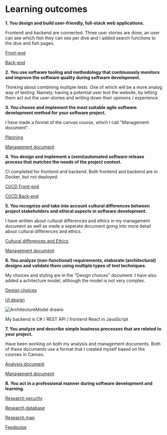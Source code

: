 # Learning outcomes
**1.	You design and build user-friendly, full-stack web applications.**

Frontend and backend are connected.
Three user stories are done, an user can see which fish they can see per dive and I added search functions to the dive and fish pages.

[Front-end](https://github.com/S3-Portfolio/Front-end)

[Back-end](https://github.com/S3-Portfolio/Back-end)

**2.	You use software tooling and methodology that continuously monitors and improve the software quality during software development.**

Thinking about combining multiple tests. 
One of which will be a more analog way of testing. 
Namely; having a potential user test the website, by letting them act out the user-stories and writing down their opinions / experience.

**3.	You choose and implement the most suitable agile software development method for your software project.**

I have made a format of the canvas course, which I call "Management document".

[Planning](https://github.com/orgs/S3-Portfolio/projects/1)

[Management document](https://github.com/S3-Portfolio/General/blob/14d07cd89692fb4bba18dfe995c76fb5ce441099/management.md)

**4.	You design and implement a (semi)automated software release process that matches the needs of the project context.**

CI completed for frontend and backend.
Both frontend and backend are in Docker, but not deployed.

[CI/CD Front-end](https://github.com/S3-Portfolio/Front-end/actions)

[CI/CD Back-end](https://github.com/S3-Portfolio/Back-end/actions)

**5.	You recognize and take into account cultural differences between project stakeholders and ethical aspects in software development.**

I have written about cultural differences and ethics in my managament document as well as made a seperate document going into more detail about cultural differences and ethics. 

[Cultural differences and Ethics](https://github.com/S3-Portfolio/General/blob/6bf6a92955f02302a7a73e62fde58c0cbf7e6053/CulturalDifferencesEthics.md)

[Management document](https://github.com/S3-Portfolio/General/blob/14d07cd89692fb4bba18dfe995c76fb5ce441099/management.md)

**6.	You analyze (non-functional) requirements, elaborate (architectural) designs and validate them using multiple types of test techniques.**

My choices and styling are in the "Design choices" document.
I have also added a achitecture model, although the model is not very complex.

[Design choices](https://github.com/S3-Portfolio/General/blob/6bf6a92955f02302a7a73e62fde58c0cbf7e6053/Choices.md)

[UI design](https://github.com/S3-Portfolio/General/blob/1a022b807e0eb27287c6dac0e17f54487a9be004/UI%20edited.png)

![ArchitectureModel drawio](https://github.com/S3-Portfolio/General/assets/93527848/2c2cbfec-f37b-4ed4-83e8-d9a92c72bd2f)

My backend is C# / REST API / frontend React in JavaScript

**7.	You analyze and describe simple business processes that are related to your project.**

Have been working on both my analysis and management documents.
Both of these documents use a format that I created myself based on the courses in Canvas.

[Analysis document](https://github.com/S3-Portfolio/General/blob/14d07cd89692fb4bba18dfe995c76fb5ce441099/Analysis.md)

[Management document](https://github.com/S3-Portfolio/General/blob/14d07cd89692fb4bba18dfe995c76fb5ce441099/management.md)

**8.	You act in a professional manner during software development and learning.**

[Research security](https://github.com/S3-Portfolio/General/blob/31d82df614daecb053c0043058df8bfad80de2c8/ResearchSecurity.md)

[Research database](https://github.com/S3-Portfolio/General/blob/4aedd28ca9874744bf038afd590793d6f41d4d3c/ResearchDatabase.md)

[Research map](https://github.com/S3-Portfolio/General/blob/2bed632e4f1b88b9198c911d99a4de62b886d2a2/ResearchMap.md)

[Feedpulse](https://fhict.instructure.com/courses/12992/external_tools/1067)
